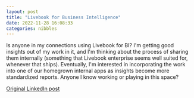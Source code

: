 ```yaml
---
layout: post
title: "Livebook for Business Intelligence"
date: 2022-11-28 16:08:33
categories: nibbles
---
```


Is anyone in my connections using Livebook for BI? I'm getting good insights out of my work in it, and I'm thinking about the process of  sharing them internally (something that Livebook enterprise seems well suited for, whenever that ships). Eventually, I'm interested in incorporating the work into one of our homegrown internal apps as insights become more standardized reports. Anyone I know working or playing in this space?

[Original LinkedIn post](https://www.linkedin.com/feed/update/urn%3Ali%3Ashare%3A7003026859227590656)
